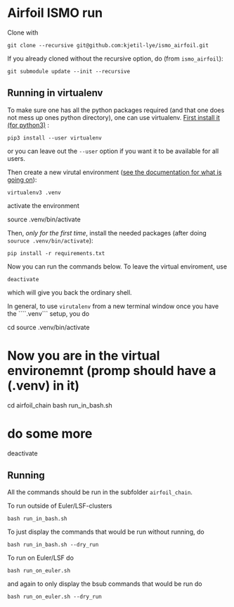 # Airfoil ISMO run

Clone with

    git clone --recursive git@github.com:kjetil-lye/ismo_airfoil.git

If you already cloned without the recursive option, do (from ```ismo_airfoil```):

    git submodule update --init --recursive

## Running in virtualenv

To make sure one has all the python packages required (and that one does not mess up ones python directory), one can use virtualenv. [First install it (for python3)](https://virtualenv.pypa.io/en/latest/installation/) :

    pip3 install --user virtualenv

or you can leave out the ```--user``` option if you want it to be available for all users.

Then create a new virutal environment ([see the documentation for what is going on](https://virtualenv.pypa.io/en/latest/userguide/)):

    virtualenv3 .venv

activate the environment

   source .venv/bin/activate

Then, *only for the first time*, install the needed packages (after doing ```souruce .venv/bin/activate```):

    pip install -r requirements.txt

Now you can run the commands below. To leave the virtual enviroment, use

    deactivate

which will give you back the ordinary shell.

In general, to use ```virutalenv``` from a new terminal window once you have the ````.venv``` setup, you do

   cd <path to ismo_airfoil>
   source .venv/bin/activate
   # Now you are in the virtual environemnt (promp should have a (.venv) in it)
   cd airfoil_chain
   bash run_in_bash.sh
   # do some more
   deactivate
   



## Running
All the commands should be run in the subfolder ```airfoil_chain```.

To run outside of Euler/LSF-clusters

    bash run_in_bash.sh

To just display the commands that would be run without running, do
 
    bash run_in_bash.sh --dry_run

To run on Euler/LSF do

    bash run_on_euler.sh

and again to only display the bsub commands that would be run do

    bash run_on_euler.sh --dry_run
